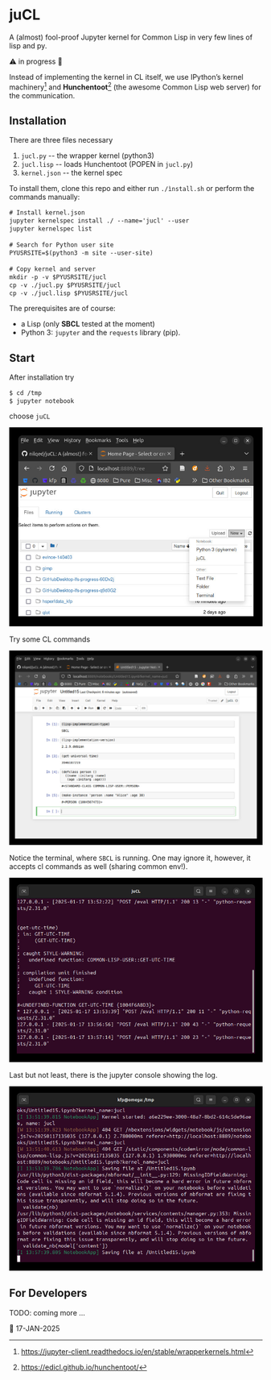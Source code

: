 # juCL
A (almost) fool-proof Jupyter kernel for Common Lisp in very few lines of lisp and py.

:warning: in progress :construction:

Instead of implementing the kernel in CL itself, we use 
IPython’s kernel machinery[^1] and 
__Hunchentoot__[^2] (the awesome Common Lisp web server) for the
communication.

## Installation
There are three files necessary

1. `jucl.py` -- the wrapper kernel (python3)
2. `jucl.lisp` -- loads Hunchentoot (POPEN in `jucl.py`)
3. `kernel.json` -- the kernel spec

To install them, clone this repo and either run `./ìnstall.sh` or perform the commands manually:

    # Install kernel.json
    jupyter kernelspec install ./ --name='jucl' --user
    jupyter kernelspec list

    # Search for Python user site 
    PYUSRSITE=$(python3 -m site --user-site)

    # Copy kernel and server
    mkdir -p -v $PYUSRSITE/jucl
    cp -v ./jucl.py $PYUSRSITE/jucl
    cp -v ./jucl.lisp $PYUSRSITE/jucl

The prerequisites are of course:

* a Lisp (only __SBCL__ tested at the moment)
* Python 3: `jupyter` and the `requests` library (pip).

## Start
After installation try 

    $ cd /tmp
    $ jupyter notebook
   
choose `juCL` 

![select-kernel](./docs/jucl1.jpg?raw=true)

Try some CL commands

![notebook](./docs/jucl2.jpg?raw=true)

Notice the terminal, where `SBCL` is running. One may ignore it, however,
it accepts cl commands as well (sharing common env!).

![terminal](./docs/jucl3.jpg?raw=true)

Last but not least, there is the jupyter console showing the log.

![jupyter-log](./docs/jucl4.jpg?raw=true)


## For Developers
TODO: coming more ...

📅 17-JAN-2025 


[^1]:https://jupyter-client.readthedocs.io/en/stable/wrapperkernels.html
[^2]:https://edicl.github.io/hunchentoot/
